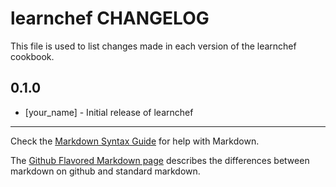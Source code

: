 # learnchef CHANGELOG

This file is used to list changes made in each version of the learnchef cookbook.

## 0.1.0
- [your_name] - Initial release of learnchef

- - -
Check the [Markdown Syntax Guide](http://daringfireball.net/projects/markdown/syntax) for help with Markdown.

The [Github Flavored Markdown page](http://github.github.com/github-flavored-markdown/) describes the differences between markdown on github and standard markdown.
